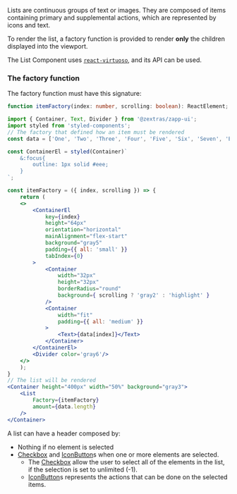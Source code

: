 Lists are continuous groups of text or images. 
They are composed of items containing primary and supplemental actions, which are represented by icons and text.

To render the list, a factory function is provided to render **only** the children displayed into the viewport.

The List Component uses [`react-virtuoso`](https://virtuoso.dev/virtuoso-api-reference/), and its API can be used.

### The factory function
The factory function must have this signature:
```typescript
function itemFactory(index: number, scrolling: boolean): ReactElement;
```

```jsx
import { Container, Text, Divider } from '@zextras/zapp-ui';
import styled from 'styled-components';
// The factory that defined how an item must be rendered
const data = ['One', 'Two', 'Three', 'Four', 'Five', 'Six', 'Seven', 'Eight', 'Nine', 'Ten', 'Eleven', 'Twelve'];

const ContainerEl = styled(Container)`
	&:focus{
		outline: 1px solid #eee;
	}
`;

const itemFactory = ({ index, scrolling }) => {
    return (
    <>
        <ContainerEl
            key={index}
            height="64px"
            orientation="horizontal"
            mainAlignment="flex-start"
            background="gray5"
            padding={{ all: 'small' }}
            tabIndex={0}
        >
            <Container
                width="32px"
                height="32px"
                borderRadius="round"
                background={ scrolling ? 'gray2' : 'highlight' }
            />
            <Container
                width="fit"
                padding={{ all: 'medium' }}
            >
                <Text>{data[index]}</Text>     
            </Container>
        </ContainerEl>
        <Divider color='gray6'/>
    </>
    );
}
// The list will be rendered
<Container height="400px" width="50%" background="gray3">
    <List
        Factory={itemFactory}
        amount={data.length}
    />
</Container>
```
A list can have a header composed by:
- Nothing if no element is selected
- [Checkbox](#checkbox) and [IconButton](#iconbutton)s when one or more elements are selected.
    - The [Checkbox](#checkbox) allow the user to select all of the elements in the list, if the selection is set to unlimited (-1).
    - [IconButton](#iconbutton)s represents the actions that can be done on the selected items.

